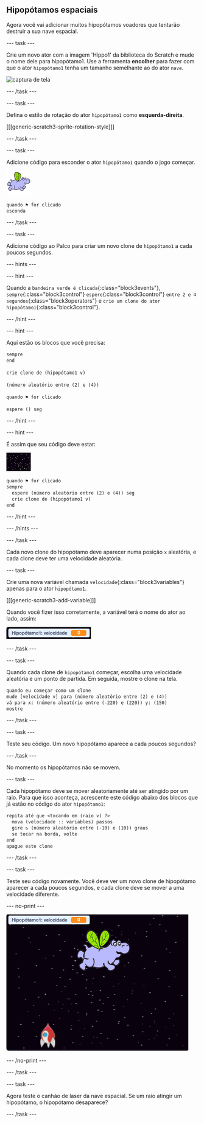 ## Hipopótamos espaciais

Agora você vai adicionar muitos hipopótamos voadores que tentarão destruir a sua nave espacial.

--- task ---

Crie um novo ator com a imagem 'Hippo1' da biblioteca do Scratch e mude o nome dele para hipopótamo1. Use a ferramenta **encolher** para fazer com que o ator `hipopótamo1` tenha um tamanho semelhante ao do ator `nave`.

![captura de tela](images/invaders-hippo.png)

--- /task ---

--- task ---

Defina o estilo de rotação do ator `hipopótamo1` como **esquerda-direita**.

[[[generic-scratch3-sprite-rotation-style]]]

--- /task ---

--- task ---

Adicione código para esconder o ator `hipopótamo1` quando o jogo começar.

![ator hipopótamo1](images/hippo-sprite.png)

```blocks3
quando ⚑ for clicado
esconda
```

--- /task ---

--- task ---

Adicione código ao Palco para criar um novo clone de `hipopótamo1` a cada poucos segundos.

--- hints ---

--- hint ---

Quando a `bandeira verde é clicada`{:class="block3events"}, `sempre`{:class="block3control"} `espere`{:class="block3control"} `entre 2 e 4 segundos`{:class="block3operators"} e `crie um clone do ator hipopótamo1`{:class="block3control"}.

--- /hint ---

--- hint ---

Aqui estão os blocos que você precisa:

```blocks3
sempre
end

crie clone de (hipopótamo1 v)

(número aleatório entre (2) e (4))

quando ⚑ for clicado

espere () seg
```

--- /hint ---

--- hint ---

É assim que seu código deve estar:

![ator palco](images/stage-sprite.png)

```blocks3
quando ⚑ for clicado
sempre 
  espere (número aleatório entre (2) e (4)) seg
  crie clone de (hipopótamo1 v)
end
```

--- /hint ---

--- /hints ---

--- /task ---

Cada novo clone do hipopótamo deve aparecer numa posição `x` aleatória, e cada clone deve ter uma velocidade aleatória.

--- task ---

Crie uma nova variável chamada `velocidade`{:class="block3variables"} apenas para o ator `hipopótamo1`.

[[[generic-scratch3-add-variable]]]

Quando você fizer isso corretamente, a variável terá o nome do ator ao lado, assim:

![captura de tela](images/invaders-var-test.png)

--- /task ---

--- task ---

Quando cada clone de `hipopótamo1` começar, escolha uma velocidade aleatória e um ponto de partida. Em seguida, mostre o clone na tela.

```blocks3
quando eu começar como um clone
mude [velocidade v] para (número aleatório entre (2) e (4))
vá para x: (número aleatório entre (-220) e (220)) y: (150)
mostre
```

--- /task ---

--- task ---

Teste seu código. Um novo hipopótamo aparece a cada poucos segundos?

--- /task ---

No momento os hipopótamos não se movem.

--- task ---

Cada hipopótamo deve se mover aleatoriamente até ser atingido por um raio. Para que isso aconteça, acrescente este código abaixo dos blocos que já estão no código do ator `hipopótamo1`:

```blocks3
repita até que <tocando em (raio v) ?> 
  mova (velocidade :: variables) passos
  gire ↻ (número aleatório entre (-10) e (10)) graus
  se tocar na borda, volte
end
apague este clone
```

--- /task ---

--- task ---

Teste seu código novamente. Você deve ver um novo clone de hipopótamo aparecer a cada poucos segundos, e cada clone deve se mover a uma velocidade diferente.

--- no-print ---

![captura de tela](images/hippo-clones.gif)

--- /no-print ---

--- /task ---

--- task ---

Agora teste o canhão de laser da nave espacial. Se um raio atingir um hipopótamo, o hipopótamo desaparece?

--- /task ---